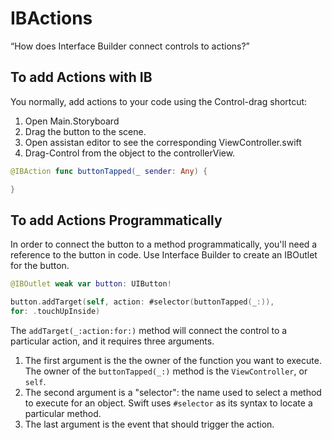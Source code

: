 # IBActions

“How does Interface Builder connect controls to actions?”

## To add Actions with IB

You normally, add actions to your code using the Control-drag shortcut:

1. Open Main.Storyboard
1. Drag the button to the scene.
1. Open assistan editor to see the corresponding ViewController.swift
1. Drag-Control from the object to the controllerView.

```Swift
@IBAction func buttonTapped(_ sender: Any) {

}
```

## To add Actions Programmatically

In order to connect the button to a method programmatically, you'll need a reference to the button in code. Use Interface Builder to create an IBOutlet for the button.

```Swift
@IBOutlet weak var button: UIButton!
```

```Swift
button.addTarget(self, action: #selector(buttonTapped(_:)),
for: .touchUpInside)
```

The `addTarget(_:action:for:)` method will connect the control to a particular action, and it requires three arguments.

1. The first argument is the the owner of the function you want to execute. The owner of the `buttonTapped(_:)` method is the `ViewController`, or `self`.
1. The second argument is a "selector": the name used to select a method to execute for an object. Swift uses `#selector` as its syntax to locate a particular method.
1. The last argument is the event that should trigger the action.

